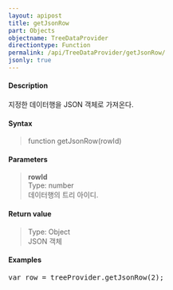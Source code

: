 ```yaml
---
layout: apipost
title: getJsonRow
part: Objects
objectname: TreeDataProvider
directiontype: Function
permalink: /api/TreeDataProvider/getJsonRow/
jsonly: true
---
```



#### Description

 지정한 데이터행을 JSON 객체로 가져온다. 

#### Syntax

> function getJsonRow(rowId)

#### Parameters

> **rowId**  
> Type: number  
> 데이터행의 트리 아이디.   

#### Return value

> Type: Object  
> JSON 객체   

#### Examples 

<pre class="prettyprint">
var row = treeProvider.getJsonRow(2);
</pre>

